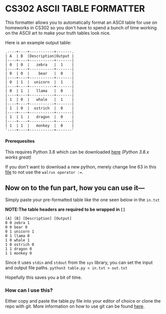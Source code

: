 # CS302 ASCII TABLE FORMATTER
This formatter allows you to automatically format an ASCII table for use on homeworks in CS302 so you don't have to spend a bunch of time working
on the ASCII art to make your truth tables look nice.

Here is an example output table:
```
.----+----+-----------+-------.
| A  | B  |Description|Output |
|----+----+-----------+-------|
| 0  | 0  |   zebra   |  1    |
|----+----+-----------+-------|
| 0  | 0  |    bear   |  0    |
|----+----+-----------+-------|
| 0  | 1  |  unicorn  |  1    |
|----+----+-----------+-------|
| 0  | 1  |   llama   |  0    |
|----+----+-----------+-------|
| 1  | 0  |   whale   |  1    |
|----+----+-----------+-------|
| 1  | 0  |  ostrich  |  0    |
|----+----+-----------+-------|
| 1  | 1  |   dragon  |  0    |
|----+----+-----------+-------|
| 1  | 1  |   monkey  |  0    |
'----+----+-----------+-------'
```

#### Prerequesites

This requires Python 3.8 which can be downloaded [here](https://www.python.org/downloads/) _(Python 3.8.x works great)_

If you don't want to download a new python, merely change line 63 in this [file](/table.py) to not use the `walrus operator :=`.

## Now on to the fun part, how you can use it––

Simply paste your pre-formatted table like the one seen below in the `in.txt`

**NOTE:The table headers are required to be wrapped in `[]`**

```
[A] [B] [Description] [Output]
0 0 zebra 1
0 0 bear 0
0 1 unicorn 1
0 1 llama 0
1 0 whale 1
1 0 ostrich 0
1 1 dragon 0
1 1 monkey 0
```

Since it uses `stdin` and `stdout` from the `sys` library, you can set the input and output file paths.
```python3 table.py < in.txt > out.txt```

Hopefully this saves you a bit of time.

### How can I use this?
Either copy and paste the table.py file into your editor of choice or clone the repo with git. More information on how to use git can be found [here](https://docs.github.com/en/github/creating-cloning-and-archiving-repositories/cloning-a-repository).


